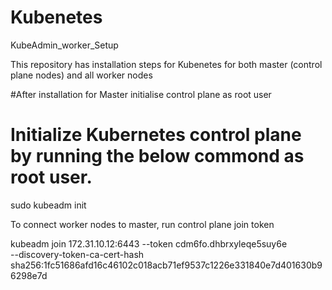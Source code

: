 # Kubenetes
KubeAdmin_worker_Setup

This repository has installation steps for Kubenetes for both master (control plane nodes) and all worker nodes

#After installation for Master initialise control plane as root user
# Initialize Kubernetes control plane by running the below commond as root user.

sudo kubeadm init

To connect worker nodes to master, run control plane join token

kubeadm join 172.31.10.12:6443 --token cdm6fo.dhbrxyleqe5suy6e \
        --discovery-token-ca-cert-hash sha256:1fc51686afd16c46102c018acb71ef9537c1226e331840e7d401630b96298e7d
